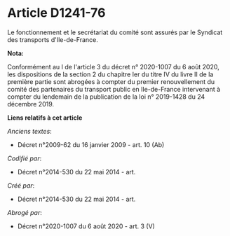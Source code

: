 # Article D1241-76

Le fonctionnement et le secrétariat du comité sont assurés par le Syndicat des transports d'Ile-de-France.

**Nota:**

Conformément au I de l'article 3 du décret n° 2020-1007 du 6 août 2020, les dispositions de la section 2 du chapitre Ier du
titre IV du livre II de la première partie sont abrogées à compter du premier renouvellement du comité des partenaires du
transport public en Ile-de-France intervenant à compter du lendemain de la publication de la loi n° 2019-1428 du 24 décembre
2019.

**Liens relatifs à cet article**

_Anciens textes_:

  - Décret n°2009-62 du 16 janvier 2009 - art. 10 (Ab)

_Codifié par_:

  - Décret n°2014-530 du 22 mai 2014 - art.

_Créé par_:

  - Décret n°2014-530 du 22 mai 2014 - art.

_Abrogé par_:

  - Décret n°2020-1007 du 6 août 2020 - art. 3 (V)
